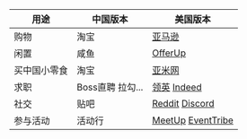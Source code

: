 | 用途         | 中国版本         | 美国版本                                                     |
| ------------ | ---------------- | ------------------------------------------------------------ |
| 购物         | 淘宝             | [亚马逊](https://www.amazon.com/)                            |
| 闲置         | 咸鱼             | [OfferUp](https://offerup.com/)                              |
| 买中国小零食 | 淘宝             | [亚米网](https://www.yamibuy.com/zh)                         |
| 求职         | Boss直聘 拉勾... | [领英](https://in.linkedin.com)   [Indeed](https://www.indeed.com) |
| 社交         | 贴吧             | [Reddit](https://www.redditinc.com)  [Discord](https://www.discord.app) |
| 参与活动     | 活动行           | [MeetUp](https://www.meetup.com)   [EventTribe](https://www.eventbrite.com) |

